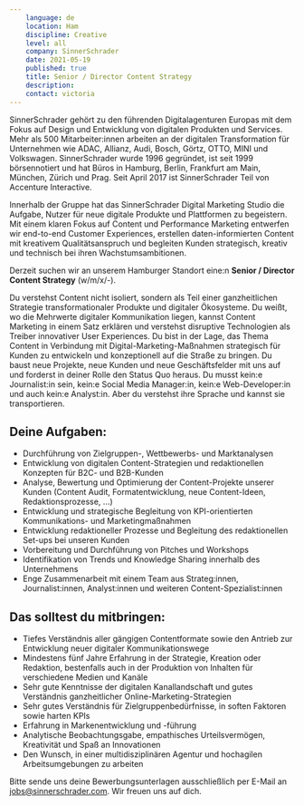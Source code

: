 ```yaml
---
    language: de
    location: Ham
    discipline: Creative
    level: all
    company: SinnerSchrader 
    date: 2021-05-19
    published: true
    title: Senior / Director Content Strategy
    description: 
    contact: victoria
---
```


SinnerSchrader gehört zu den führenden Digitalagenturen Europas mit dem Fokus auf Design und Entwicklung von digitalen Produkten und Services. Mehr als 500 Mitarbeiter:innen arbeiten an der digitalen Transformation für Unternehmen wie ADAC, Allianz, Audi, Bosch, Görtz, OTTO, MINI und Volkswagen. SinnerSchrader wurde 1996 gegründet, ist seit 1999 börsennotiert und hat Büros in Hamburg, Berlin, Frankfurt am Main, München, Zürich und Prag. Seit April 2017 ist SinnerSchrader Teil von Accenture Interactive.

Innerhalb der Gruppe hat das SinnerSchrader Digital Marketing Studio die Aufgabe, Nutzer für neue digitale Produkte und Plattformen zu begeistern. Mit einem klaren Fokus auf Content und Performance Marketing entwerfen wir end-to-end Customer Experiences, erstellen daten-informierten Content mit kreativem Qualitätsanspruch und begleiten Kunden strategisch, kreativ und technisch bei ihren Wachstumsambitionen. 

Derzeit suchen wir an unserem Hamburger Standort eine:n **Senior / Director Content Strategy** (w/m/x/-).

Du verstehst Content nicht isoliert, sondern als Teil einer ganzheitlichen Strategie transformationaler Produkte und digitaler Ökosysteme. Du weißt, wo die Mehrwerte digitaler Kommunikation liegen, kannst Content Marketing in einem Satz erklären und verstehst disruptive Technologien als Treiber innovativer User Experiences. Du bist in der Lage, das Thema Content in Verbindung mit Digital-Marketing-Maßnahmen strategisch für Kunden zu entwickeln und konzeptionell auf die Straße zu bringen. Du baust neue Projekte, neue Kunden und neue Geschäftsfelder mit uns auf und forderst in deiner Rolle den Status Quo heraus. Du musst kein:e Journalist:in sein, kein:e Social Media Manager:in, kein:e Web-Developer:in und auch kein:e Analyst:in. Aber du verstehst ihre Sprache und kannst sie transportieren.

## Deine Aufgaben:

- Durchführung von Zielgruppen-, Wettbewerbs- und Marktanalysen
- Entwicklung von digitalen Content-Strategien und redaktionellen Konzepten für B2C- und B2B-Kunden
- Analyse, Bewertung und Optimierung der Content-Projekte unserer Kunden (Content Audit, Formatentwicklung, neue Content-Ideen, Redaktionsprozesse, …)
- Entwicklung und strategische Begleitung von KPI-orientierten Kommunikations- und Marketingmaßnahmen
- Entwicklung redaktioneller Prozesse und Begleitung des redaktionellen Set-ups bei unseren Kunden 
- Vorbereitung und Durchführung von Pitches und Workshops
- Identifikation von Trends und Knowledge Sharing innerhalb des Unternehmens
- Enge Zusammenarbeit mit einem Team aus Strateg:innen, Journalist:innen, Analyst:innen und weiteren Content-Spezialist:innen


## Das solltest du mitbringen:

- Tiefes Verständnis aller gängigen Contentformate sowie den Antrieb zur Entwicklung neuer digitaler Kommunikationswege 
- Mindestens fünf Jahre Erfahrung in der Strategie, Kreation oder Redaktion, bestenfalls auch in der Produktion von Inhalten für verschiedene Medien und Kanäle
- Sehr gute Kenntnisse der digitalen Kanallandschaft und gutes Verständnis ganzheitlicher Online-Marketing-Strategien
- Sehr gutes Verständnis für Zielgruppenbedürfnisse, in soften Faktoren sowie harten KPIs
- Erfahrung in Markenentwicklung und -führung
- Analytische Beobachtungsgabe, empathisches Urteilsvermögen, Kreativität und Spaß an Innovationen
- Den Wunsch, in einer multidisziplinären Agentur und hochagilen Arbeitsumgebungen zu arbeiten

Bitte sende uns deine Bewerbungsunterlagen ausschließlich per E-Mail an <jobs@sinnerschrader.com>. Wir freuen uns auf dich.
